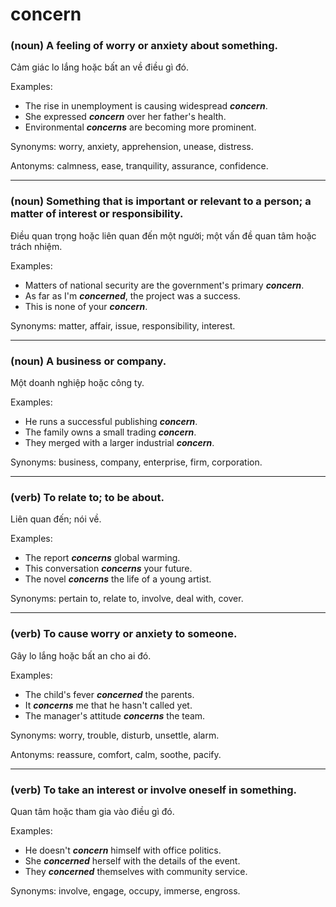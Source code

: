 # concern

### (noun) A feeling of worry or anxiety about something.

Cảm giác lo lắng hoặc bất an về điều gì đó.

Examples:
- The rise in unemployment is causing widespread **_concern_**.
- She expressed **_concern_** over her father's health.
- Environmental **_concerns_** are becoming more prominent.

Synonyms: worry, anxiety, apprehension, unease, distress.

Antonyms: calmness, ease, tranquility, assurance, confidence.

---

### (noun) Something that is important or relevant to a person; a matter of interest or responsibility.

Điều quan trọng hoặc liên quan đến một người; một vấn đề quan tâm hoặc trách nhiệm.

Examples:
- Matters of national security are the government's primary **_concern_**.
- As far as I'm **_concerned_**, the project was a success.
- This is none of your **_concern_**.

Synonyms: matter, affair, issue, responsibility, interest.

---

### (noun) A business or company.

Một doanh nghiệp hoặc công ty.

Examples:
- He runs a successful publishing **_concern_**.
- The family owns a small trading **_concern_**.
- They merged with a larger industrial **_concern_**.

Synonyms: business, company, enterprise, firm, corporation.

---

### (verb) To relate to; to be about.

Liên quan đến; nói về.

Examples:
- The report **_concerns_** global warming.
- This conversation **_concerns_** your future.
- The novel **_concerns_** the life of a young artist.

Synonyms: pertain to, relate to, involve, deal with, cover.

---

### (verb) To cause worry or anxiety to someone.

Gây lo lắng hoặc bất an cho ai đó.

Examples:
- The child's fever **_concerned_** the parents.
- It **_concerns_** me that he hasn't called yet.
- The manager's attitude **_concerns_** the team.

Synonyms: worry, trouble, disturb, unsettle, alarm.

Antonyms: reassure, comfort, calm, soothe, pacify.

---

### (verb) To take an interest or involve oneself in something.

Quan tâm hoặc tham gia vào điều gì đó.

Examples:
- He doesn't **_concern_** himself with office politics.
- She **_concerned_** herself with the details of the event.
- They **_concerned_** themselves with community service.

Synonyms: involve, engage, occupy, immerse, engross.
